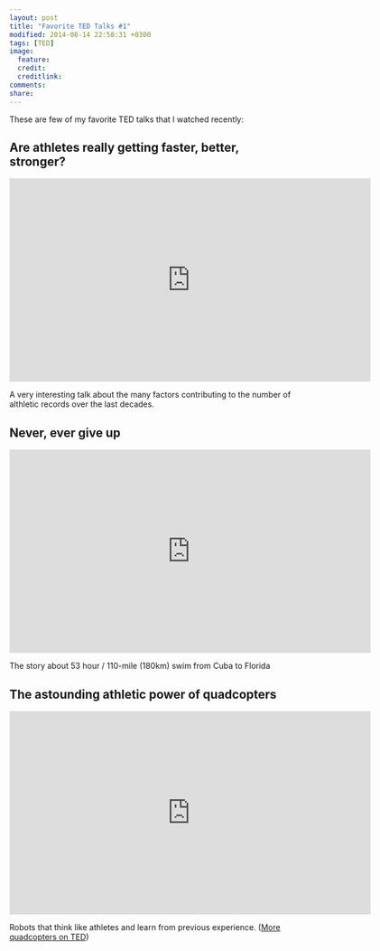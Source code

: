 ```yaml
---
layout: post
title: "Favorite TED Talks #1"
modified: 2014-08-14 22:58:31 +0300
tags: [TED]
image:
  feature: 
  credit: 
  creditlink: 
comments: 
share: 
---
```


These are few of my favorite TED talks that I watched recently:

## Are athletes really getting faster, better, stronger?

<iframe src="http://embed.ted.com/talks/david_epstein_are_athletes_really_getting_faster_better_stronger.html" width="640" height="360" frameborder="0" scrolling="no" webkitAllowFullScreen mozallowfullscreen allowFullScreen></iframe>

A very interesting talk about the many factors contributing to the number of althletic records over the last decades.

## Never, ever give up

<iframe src="http://embed.ted.com/talks/diana_nyad_never_ever_give_up.html" width="640" height="360" frameborder="0" scrolling="no" webkitAllowFullScreen mozallowfullscreen allowFullScreen></iframe>

The story about 53 hour / 110-mile (180km) swim from Cuba to Florida

## The astounding athletic power of quadcopters

<iframe src="http://embed.ted.com/talks/raffaello_d_andrea_the_astounding_athletic_power_of_quadcopters.html" width="640" height="360" frameborder="0" scrolling="no" webkitAllowFullScreen mozallowfullscreen allowFullScreen></iframe>

Robots that think like athletes and learn from previous experience. ([More quadcopters on TED](http://ideas.ted.com/2014/07/11/watch-these-flying-machines-are-getting-better-faster-stronger-smarter/ "Watch: These flying machines are getting better, faster, stronger"))